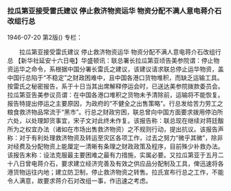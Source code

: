 ### 拉瓜第亚接受雷氏建议  停止救济物资运华  物资分配不满人意电蒋介石改组行总

1946-07-20
第2版()
专栏：

　　拉瓜第亚接受雷氏建议
    停止救济物资运华
    物资分配不满人意电蒋介石改组行总
    【新华社延安十六日电】华盛顿讯：联总署长拉瓜第亚顷告美参院谓：停止物资运华之命令，系根据中国分署长雷氏之建议，该建议请求联总停止运华物资，盖中国行总陷于“不稳定”之财政困难中，且中国各港口货物堆积，而缺乏运输工具。按雷氏之秘密报告，系于十日当其出席解释停运会时，已送达美参院拨款委员会。拉瓜第亚告美参议员谓：在中国各港口堆积之货物未予清除前，运输将不能恢复。报告特提出停运之主要原因，为政府的“不健全之出售策略”。行总发给苦力劳工之粮食救济物品常流于“黑市”。行总之财政穷困，联总曾向中国方面要求拨用停泊所六处，以处理卸货事宜，宋子文对此终未作复。该报告称：联总现在继续对蒋廷黻所为之权宜办法（诸如在市场出售救济物资）之不规则行动，提出抗议。该报告声称：对于有利处理救济物资及转运至灾区各项工作，过去之努力“微乎其微”，除非对经费及分配物资上能厘定一清晰有条理之财政政策及程序，目前殊少补救办法。该报告末称：设法克服最主要困难之最有力措施，实属必要。又拉瓜第亚于五月二十八日曾电蒋介石，要求建立经济完善及有效之供应品分配制及工具，俾迅速将各港货物运往内地；建立防卫制，停止救济物资之转售。拉氏宣布行总之工作，不能令人满意，故要求蒋介石对改组一事，作迅速之考虑。
